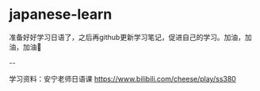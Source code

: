 # japanese-learn

准备好好学习日语了，之后再github更新学习笔记，促进自己的学习。加油，加油，加油💪

--

学习资料：安宁老师日语课 https://www.bilibili.com/cheese/play/ss380

